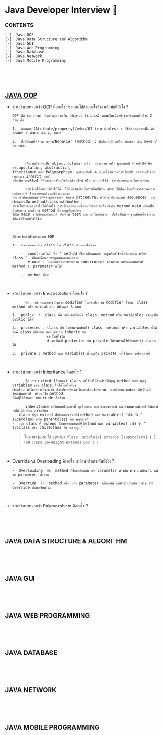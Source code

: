 # Java  Developer  Interview 🚀
### CONTENTS
    [-]  Java OOP
    [-]  Java Data Structure and Algorithm
    [-]  Java GUI
    [-]  Java Web Programming
    [-]  Java Database
    [-]  Java Network
    [-]  Java Mobile Programming

<br/><br/><br/>

## [JAVA OOP](http://programmingbright.com/blog/?page=3)
- ช่วยอธิบายหน่อยว่า [OOP](https://www.youtube.com/watch?v=OZH7TBoKyks&t=1739s) คืออะไร ประกอบไปด้วยอะไรบ้าง  แล้วมันดียังไง ?

      OOP คือ concept ที่มองทุกอย่างเป็น object (class) ออบเจ็บหนึ่งอย่างจะประกอบไปด้วย 2 ส่วน คือ
  
      1.  ลักษณะ (Atribute/property)/หน้าตา/UI (variables) : วิธีสังเกตุมักจะเป็น คำคุณศัพท์ / คำนาม เช่น สี, ขนาด
  
      2.  สิ่งที่มันทำได้/การกระทำ/Behavier (method) : วิธีสังเกตุมักจะเป็น คำกริยา เช่น move / bounce
  
    <br/>

            เมื่อเราสร้างมันเป็น object (class) แล้ว  มันจะสามารถใช้ คุณสมบัติ 4 อย่างได้ คือ encapsulation, abstraction,
      inheritance และ Polymorphism  คุณสมบัติทั้ง 4 อย่างนี้ช่วย ลดการเขียนซ้ำ ลดความซ้ำซ้อน เพราะเรา inherit มาแก้
      หรือเพิ่ม method ที่ต้องการเอาโดยไม่ต้องเขียนใหม่ เป็นการเอามาใช้ซ้ำ ช่วยประหยัดเวลาในการพัฒนา 
  
            การเขียนโค้ดแบบนี้ทำให้ได้  โค้ดที่อ่านง่ายเป็นระเบียบไม่รก เพราะ ไม่ต้องเขียนเรียงจากบนลงล่างเหมือนปกติ (เพราะคอมพิวเตอร์ประมวลผล
      ทีละบรรทัดแบบไล่บรรทัดจากบนลงล่าง เรียกว่า procedural หรือการทำงานแบบ sequence)  แต่เขียนแยกเป็น method/class แล้วเรียกใช้เอา
      มันจะไม่ทำงานถ้าเราไม่ได้เรียกใช้ การเขียนแยกแบบนี้คอมพิวเตอร์จะเริ่มทำจาก method main ก่อนเป็นอันดับแรก และไปทำ method อื่นๆตามที่ถูกเรียก
      ใช้ใน main การเขียนแยกแบบนี้ ยังทำให้ test และ แก้ไขง่ายด้วย  ทั้งยังเป็นมาตรฐานที่คนอื่นมาอ่านโค้ดเราก็จะเข้าใจได้ง่าย 
  
    <br/>
    
      วิธีการเขียนโปรแกรมแบบ OOP

      1.  เริ่มจากการสร้าง class ใน class ประกอบไปด้วย
  
          -  constructor คือ " method ที่ชื่อเหมือนคลาส จะถูกเรียกใช้ครั้งเดียวตอน new class "  เป็นเหมือนการระบุลักษณะของคลาส
             # NOTE : ให้นึกภาพว่าการประกาศ constructor ของคลาส ก็เหมือนกับการที่ method รับ parameter มาใช้

          -  method ต่างๆ

  <br/>
  
- ช่วยอธิบายหน่อยว่า Encapsolution คืออะไร ?

            คือ การกำหนดการเข้าถึงด้วย modifier โดยจะประกาศ modifier ไว้หน้า class  method หรือ variables มีทั้งหมด 3 แบบ
  
      1.  public  :  class อื่น สามารถเรียกใช้ class  method หรือ variables ที่ระบุเป็น public นี้ได้
      
      2.  protected : class อื่น ไม่สามารถเรียกใช้ class  method หรือ variables นี้ได้ มีแค่ class เดียวกัน และ คลาสที่ inherit กัน
                      เท่านั้นที่ใช้ได้
                      # จะเห็นว่า protected กับ private ไม่สามารถใช้ประกาศหน้า class ได้
     
      3.  private : method และ variables ที่ระบุเป็น private จะใช้ได้แค่ภายในคลาสนี้
  <br/>
  
- ช่วยอธิบายหน่อยว่า  Inheritance คืออะไร ?

            คือ การ extend (สืบทอด) class มาใช้ทำให้สามารถใช้ทุกๆ method และ ทุกๆ variables ของ class นั้นได้โดยไม่ต้อง
      เขียนใหม่ ทำให้ลดการทำงานซ้ำ ช่วยประหยัดเวลาในการเขียนโปรแกรม  และยังสามารถเขียน method ใหม่เพิ่มเข้าไป  หรือแก้ไข method
      ที่มีอยู่ได้ด้วยการ override อีกด้วย
  
            inheritance เปรียบเหมือนการที่ ลูกสืบทอด ลักษณะของพ่อแม่ แล้วยังสามารถทำอะไรที่พ่อแม่ทำไม่ได้อีกด้วย เราจึงเรียก
      -  class ที่ถูก extend สืบทอดคุณสมบัติ(method และ variables) ไปใช้ ว่า " superclass หรือ parentclass คือ คลาสแม่"
      -  และ class ที่ extend สืบทอดคุณสมบัติ(method และ variables) มาใช้ ว่า " subclass หรือ childclass คือ คลาสลูก"

  > ในภาษา java ใช้ syntax ```class [subclass] extends [superclass] { }``` เช่น ```class BoxWeight extends Box { }```
  <br/>
  
- Override  vs  Overloading คืออะไร เหมือนหรือต่างกันยังไง ?

      -  Overloading  คือ  method ที่ชื่อเหมือนกัน แต่ parameter ต่างกัน ทำงานเหมือนกัน แต่รับ parameter ต่างกัน
  
      -  Override  คือ  method ที่ชื่อ และ parameter เหมือนกัน แต่ทำงานต่างกัน เพราะ เรา override มันมาเขียนใหม่
  <br/>
  
- ช่วยอธิบายหน่อยว่า Polymorphism คืออะไร ?
  

<br/><br/><br/>

## JAVA DATA STRUCTURE & ALGORITHM

<br/><br/><br/>

## JAVA GUI

<br/><br/><br/>

## JAVA WEB PROGRAMMING

<br/><br/><br/>

## JAVA DATABASE

<br/><br/><br/>

## JAVA NETWORK

<br/><br/><br/>

## JAVA MOBILE PROGRAMMING
